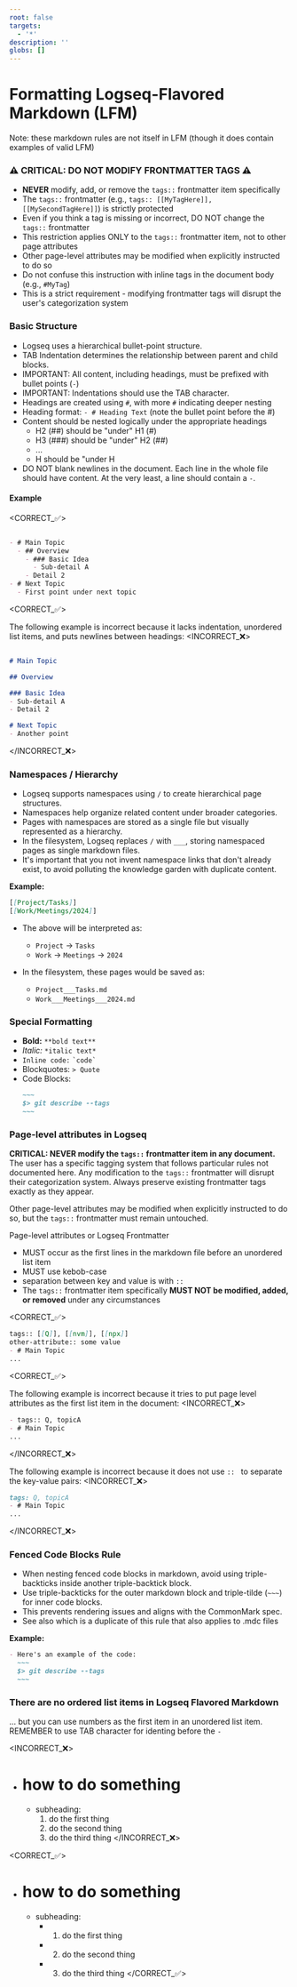 ```yaml
---
root: false
targets:
  - '*'
description: ''
globs: []
---
```

# Formatting Logseq-Flavored Markdown (LFM)

Note: these markdown rules are not itself in LFM (though it does contain examples of valid LFM)

### ⚠️ CRITICAL: DO NOT MODIFY FRONTMATTER TAGS ⚠️

- **NEVER** modify, add, or remove the `tags::` frontmatter item specifically
- The `tags::` frontmatter (e.g., `tags:: [[MyTagHere]], [[MySecondTagHere]]`) is strictly protected
- Even if you think a tag is missing or incorrect, DO NOT change the `tags::` frontmatter
- This restriction applies ONLY to the `tags::` frontmatter item, not to other page attributes
- Other page-level attributes may be modified when explicitly instructed to do so
- Do not confuse this instruction with inline tags in the document body (e.g., `#MyTag`)
- This is a strict requirement - modifying frontmatter tags will disrupt the user's categorization system

### Basic Structure

- Logseq uses a hierarchical bullet-point structure.
- TAB Indentation determines the relationship between parent and child blocks. 
- IMPORTANT: All content, including headings, must be prefixed with bullet points (`-`)
- IMPORTANT: Indentations should use the TAB character.
- Headings are created using `#`, with more `#` indicating deeper nesting
- Heading format: `- # Heading Text` (note the bullet point before the #)
- Content should be nested logically under the appropriate headings
  - H2 (##) should be "under" H1 (#)
  - H3 (###) should be "under" H2 (##)
  - ... 
  - H<n> should be "under H<n-1>
- DO NOT blank newlines in the document. Each line in the whole file should have content. At the very least, a line should contain a `-`.

#### Example

<CORRECT_✅>
~~~markdown

- # Main Topic
  - ## Overview
    - ### Basic Idea
      - Sub-detail A
    - Detail 2
- # Next Topic
  - First point under next topic

~~~
<CORRECT_✅>

The following example is incorrect because it lacks indentation, unordered list items, and puts newlines between headings:
<INCORRECT_❌>
~~~markdown

# Main Topic

## Overview

### Basic Idea
- Sub-detail A
- Detail 2

# Next Topic
- Another point

~~~
</INCORRECT_❌>


### Namespaces / Hierarchy

- Logseq supports namespaces using `/` to create hierarchical page structures.
- Namespaces help organize related content under broader categories.
- Pages with namespaces are stored as a single file but visually represented as a hierarchy.
- In the filesystem, Logseq replaces `/` with `___`, storing namespaced pages as single markdown files.
- It's important that you not invent namespace links that don't already exist, to avoid polluting the knowledge garden with duplicate content.

**Example:**

```markdown
[[Project/Tasks]]
[[Work/Meetings/2024]]
```

- The above will be interpreted as:

  - `Project` → `Tasks`
  - `Work` → `Meetings` → `2024`

- In the filesystem, these pages would be saved as:

  - `Project___Tasks.md`
  - `Work___Meetings___2024.md`

### **Special Formatting**

- **Bold:** `**bold text**`
- *Italic:* `*italic text*`
- `Inline code:` `` `code` ``
- Blockquotes: `> Quote`
- Code Blocks:
  ```markdown
  ~~~
  $> git describe --tags  
  ~~~
  ```

### Page-level attributes in Logseq

**CRITICAL: NEVER modify the `tags::` frontmatter item in any document.** The user has a specific tagging system that follows particular rules not documented here. Any modification to the `tags::` frontmatter will disrupt their categorization system. Always preserve existing frontmatter tags exactly as they appear.

Other page-level attributes may be modified when explicitly instructed to do so, but the `tags::` frontmatter must remain untouched.

Page-level attributes or Logseq Frontmatter 
- MUST occur as the first lines in the markdown file before an unordered list item
- MUST use kebob-case
- separation between key and value is with `:: `
- The `tags::` frontmatter item specifically **MUST NOT be modified, added, or removed** under any circumstances

<CORRECT_✅>
~~~markdown
tags:: [[Q]], [[nvm]], [[npx]]
other-attribute:: some value
- # Main Topic
...
~~~
<CORRECT_✅>

The following example is incorrect because it tries to put page level attributes as the first list item in the document: 
<INCORRECT_❌>
~~~markdown
- tags:: Q, topicA
- # Main Topic
...
~~~
</INCORRECT_❌>

The following example is incorrect because it does not use `:: ` to separate the key-value pairs:
<INCORRECT_❌>
~~~markdown
tags: Q, topicA
- # Main Topic
...
~~~
</INCORRECT_❌>



### Fenced Code Blocks Rule

- When nesting fenced code blocks in markdown, avoid using triple-backticks inside another triple-backtick block.
- Use triple-backticks for the outer markdown block and triple-tilde (`~~~`) for inner code blocks.
- This prevents rendering issues and aligns with the CommonMark spec.
- See also  which is a duplicate of this rule that also applies to .mdc files

**Example:**

```markdown
- Here's an example of the code:
  ~~~
  $> git describe --tags  
  ~~~
```

### There are no ordered list items in Logseq Flavored Markdown 
... but you can use numbers as the first item in an unordered list item.
REMEMBER to use TAB character for identing before the `-`

<INCORRECT_❌>
- # how to do something
  - subheading:
    1. do the first thing
    2. do the second thing
	  3. do the third thing
</INCORRECT_❌>


<CORRECT_✅>
- # how to do something
	- subheading:
	  - 1. do the first thing
	  - 2. do the second thing
	  - 3. do the third thing
</CORRECT_✅>
